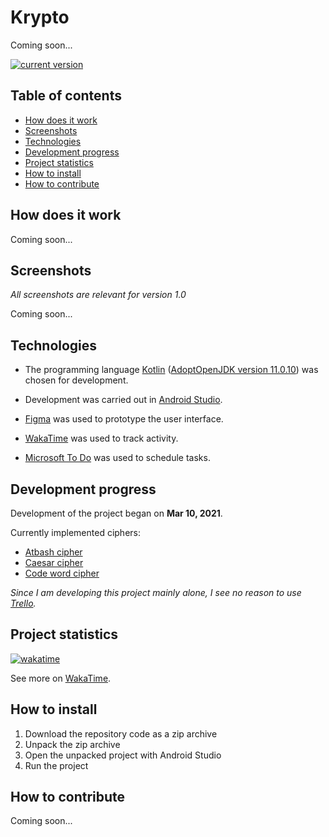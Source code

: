 # Krypto

Coming soon...

[![current version](https://img.shields.io/badge/current_version-1.0-green)](#Krypto)

## Table of contents

- [How does it work](#How-does-it-work)
- [Screenshots](#Screenshots)
- [Technologies](#Technologies)
- [Development progress](#Development-progress)
- [Project statistics](#Project-statistics)
- [How to install](#How-to-install)
- [How to contribute](#How-to-contribute)

## How does it work

Coming soon...

## Screenshots

*All screenshots are relevant for version 1.0*

Coming soon...

## Technologies

- The programming language [Kotlin](https://kotlinlang.org/) ([AdoptOpenJDK version 11.0.10](https://adoptopenjdk.net/)) was chosen for development.

- Development was carried out in [Android Studio](https://developer.android.com/studio/).

- [Figma](https://www.figma.com/) was used to prototype the user interface.

- [WakaTime](https://wakatime.com/) was used to track activity.

- [Microsoft To Do](https://todo.microsoft.com/tasks/) was used to schedule tasks.

## Development progress

Development of the project began on **Mar 10, 2021**.

Currently implemented ciphers:

- [Atbash cipher](https://github.com/VitasSalvantes/Simple-Examples#atbashcipher)
- [Caesar cipher](https://github.com/VitasSalvantes/Simple-Examples#caesarcipher)
- [Code word cipher](https://github.com/VitasSalvantes/Simple-Examples#codewordcipher)

*Since I am developing this project mainly alone, I see no reason to use [Trello](https://trello.com/).*

## Project statistics

[![wakatime](https://wakatime.com/badge/github/VitasSalvantes/Krypto.svg)](https://wakatime.com/badge/github/VitasSalvantes/Krypto)

See more
on [WakaTime](https://wakatime.com/@VitasSalvantes/projects/xemqmsfaet).

## How to install

1. Download the repository code as a zip archive
2. Unpack the zip archive
3. Open the unpacked project with Android Studio
4. Run the project

## How to contribute

Coming soon...
